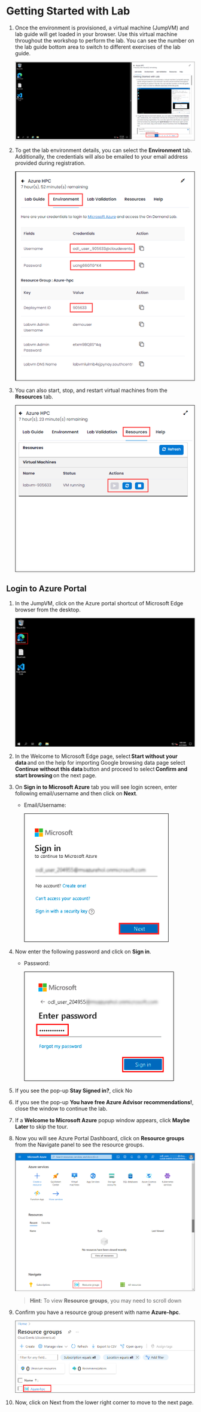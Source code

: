 
# Getting Started with Lab

1. Once the environment is provisioned, a virtual machine (JumpVM) and lab guide will get loaded in your browser. Use this virtual machine throughout the workshop to perform the lab. You can see the number on the lab guide bottom area to switch to different exercises of the lab guide.
   

   ![](image/Getstart1.png "Lab Environment")

1. To get the lab environment details, you can select the **Environment** tab. Additionally, the credentials will also be emailed to your email address provided during registration. 

   ![](image/Getstart2.png "Lab Environment")
    
1. You can also start, stop, and restart virtual machines from the **Resources** tab.

   ![](image/Getstart3.png "Lab Environment")

## Login to Azure Portal

1. In the JumpVM, click on the Azure portal shortcut of Microsoft Edge browser from the desktop.

   ![](image/gettingstart03.png "Lab Environment")

1. In the Welcome to Microsoft Edge page, select **Start without your data** and on the help for importing Google browsing data page select **Continue without this data** button and proceed to select **Confirm and start browsing** on the next page.
   
1. On **Sign in to Microsoft Azure** tab you will see login screen, enter following email/username and then click on **Next**. 
   * Email/Username: <inject key="AzureAdUserEmail"></inject>
   
     ![](image/gettingstart04.png "Enter Email")
     
1. Now enter the following password and click on **Sign in**.
   * Password: <inject key="AzureAdUserPassword"></inject>
   
     ![](image/gettingstart05.png "Enter Password")
     
1. If you see the pop-up **Stay Signed in?**, click No

1. If you see the pop-up **You have free Azure Advisor recommendations!**, close the window to continue the lab.

1. If a **Welcome to Microsoft Azure** popup window appears, click **Maybe Later** to skip the tour.
   
1. Now you will see Azure Portal Dashboard, click on **Resource groups** from the Navigate panel to see the resource groups.

    ![](image/Getstart8a.png "Resource groups")
    
    > **Hint**: To view **Resource groups**, you may need to scroll down 
   
1. Confirm you have a resource group present with name **Azure-hpc**.

    ![](image/gettingstart07.png "Resource groups")
   
1. Now, click on Next from the lower right corner to move to the next page.
